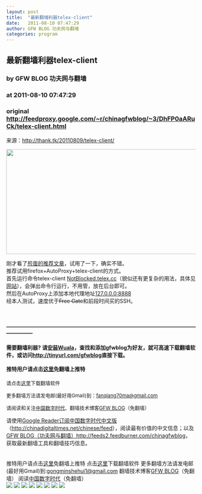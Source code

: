 ```yaml
---
layout: post
title:  "最新翻墙利器telex-client"
date:   2011-08-10 07:47:29
author: GFW BLOG 功夫网与翻墙
categories: program
---
```


## 最新翻墙利器telex-client
### by GFW BLOG 功夫网与翻墙
### at 2011-08-10 07:47:29
### original <http://feedproxy.google.com/~r/chinagfwblog/~3/DhFP0aARuCk/telex-client.html>

来源：<a href="http://thank.tk/20110809/telex-client/">http://thank.tk/20110809/telex-client/</a><br><span><span></span></span><div><div><div> <div><p><img src="https://telex.cc/telex-station.png" alt="" height="279" width="533"></p> <p>刚才看了<a href="http://jandan.net/2011/08/09/de-censor_internet.html">煎蛋的推荐文章</a>，试用了一下，确实不错。<br> 推荐试用firefox+AutoProxy+telex-client的方式。<br> 首先运行命令telex-client <a href="http://NotBlocked.telex.cc">NotBlocked.telex.cc</a>（貌似还有更复杂的用法，具体见<a href="https://telex.cc/">网站</a>），会弹出命令行运行，不用管，放在后台即可。<br> 然后在AutoProxy上添加本地代理地址<a href="http://127.0.0.0:8888">127.0.0.0:8888</a><br> 经本人测试，速度优于<del>Free Gate</del>和前段时间买的SSH。</p></div></div></div></div><br><h4>―――――――――――――――――――――――――――――――――――――――――</h4><h4>需要翻墙利器? 请<a href="http://www.chinagfw.org/2011/04/wuala_18.html?utm_source=feedburner&amp;utm_medium=feed&amp;utm_campaign=Feed%3A+chinagfwblog+%28GFW+Blog%EF%BC%88%E5%8A%9F%E5%A4%AB%E7%BD%91%E4%B8%8E%E7%BF%BB%E5%A2%99%EF%BC%89%29">安装Wuala</a>，查找和添加gfwblog为好友，就可高速下载翻墙软件，或访问<a href="http://tinyurl.com/gfwblog"><b>http://tinyurl.com/gfwblog</b></a>直接下载。<br> <br>推特用户请点击<a href="http://qinzhigang.in/login.php">这里</a>免翻墙上推特</h4><p><font size="2">请点击<a href="https://sesawe.net/-Tools-zh-.html">这里</a>下载翻墙软件 <br></font></p><p><font size="2">更多翻墙方法请发电邮(最好用Gmail)到：<a href="mailto:fanqiang70ma@gmail.com">fanqiang70ma@gmail.com</a> <br> </font></p><p><font size="2">请阅读和关注<a href="https://www.google.com/profiles/112915952962578336480">中国数字时代</a>、</font><small><font size="2">翻墙技术博客<a href="https://www.google.com/profiles/chinagfwblog">GFW BLOG</a>（免翻墙） <br> </font></small></p>请使用<a href="https://www.google.com/reader/view/">Google Reader</a><a href="https://www.google.com/reader/view/feed/http://chinadigitaltimes.net/chinese/feed">订阅中国数字时代中文版</a>（<a href="http://chinadigitaltimes.net/chinese/feed">http://chinadigitaltimes.net/chinese/feed</a>），阅读最有价值的中文信息；以及<a href="https://www.google.com/reader/view/feed/http://feeds2.feedburner.com/chinagfwblog">GFW BLOG（功夫网与翻墙）</a><a href="http://feeds2.feedburner.com/chinagfwblog">http://feeds2.feedburner.com/chinagfwblog</a>，获取最新翻墙工具和翻墙技巧信息。<br> <br> <br> <div>推特用户请点击<a href="http://edu20.in/login.php">这里</a>免翻墙上推特
点击<a href="http://fanqiangsesawe.info">这里</a>下载翻墙软件
更多翻墙方法请发电邮(最好用Gmail)到:gongminshehui1@gmail.com
翻墙技术博客<a href="https://www.google.com/profiles/chinagfwblog">GFW BLOG</a>（免翻墙） 
阅读<a href="http://www.google.com/profiles/112915952962578336480#">中国数字时代</a>（免翻墙）<img width="1" height="1" src="https://blogger.googleusercontent.com/tracker/5500297126185736776-806464717917020719?l=www.chinagfw.org" alt=""></div><div>
<a href="http://feeds.feedburner.com/~ff/chinagfwblog?a=DhFP0aARuCk:4DwaQPPVe5U:yIl2AUoC8zA"><img src="http://feeds.feedburner.com/~ff/chinagfwblog?d=yIl2AUoC8zA" border="0"></a> <a href="http://feeds.feedburner.com/~ff/chinagfwblog?a=DhFP0aARuCk:4DwaQPPVe5U:-BTjWOF_DHI"><img src="http://feeds.feedburner.com/~ff/chinagfwblog?i=DhFP0aARuCk:4DwaQPPVe5U:-BTjWOF_DHI" border="0"></a> <a href="http://feeds.feedburner.com/~ff/chinagfwblog?a=DhFP0aARuCk:4DwaQPPVe5U:F7zBnMyn0Lo"><img src="http://feeds.feedburner.com/~ff/chinagfwblog?i=DhFP0aARuCk:4DwaQPPVe5U:F7zBnMyn0Lo" border="0"></a> <a href="http://feeds.feedburner.com/~ff/chinagfwblog?a=DhFP0aARuCk:4DwaQPPVe5U:V_sGLiPBpWU"><img src="http://feeds.feedburner.com/~ff/chinagfwblog?i=DhFP0aARuCk:4DwaQPPVe5U:V_sGLiPBpWU" border="0"></a> <a href="http://feeds.feedburner.com/~ff/chinagfwblog?a=DhFP0aARuCk:4DwaQPPVe5U:qj6IDK7rITs"><img src="http://feeds.feedburner.com/~ff/chinagfwblog?d=qj6IDK7rITs" border="0"></a> <a href="http://feeds.feedburner.com/~ff/chinagfwblog?a=DhFP0aARuCk:4DwaQPPVe5U:l6gmwiTKsz0"><img src="http://feeds.feedburner.com/~ff/chinagfwblog?d=l6gmwiTKsz0" border="0"></a> <a href="http://feeds.feedburner.com/~ff/chinagfwblog?a=DhFP0aARuCk:4DwaQPPVe5U:gIN9vFwOqvQ"><img src="http://feeds.feedburner.com/~ff/chinagfwblog?i=DhFP0aARuCk:4DwaQPPVe5U:gIN9vFwOqvQ" border="0"></a> <a href="http://feeds.feedburner.com/~ff/chinagfwblog?a=DhFP0aARuCk:4DwaQPPVe5U:TzevzKxY174"><img src="http://feeds.feedburner.com/~ff/chinagfwblog?d=TzevzKxY174" border="0"></a>
</div><img src="http://feeds.feedburner.com/~r/chinagfwblog/~4/DhFP0aARuCk" height="1" width="1">